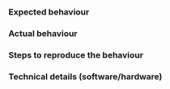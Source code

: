 ### Expected behaviour

### Actual behaviour

### Steps to reproduce the behaviour

### Technical details (software/hardware)
